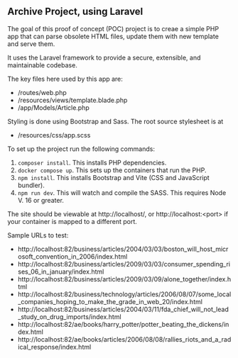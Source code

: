 ## Archive Project, using Laravel

The goal of this proof of concept (POC) project is to creae a simple PHP app that can parse obsolete HTML files, update them with new template and serve them.

It uses the Laravel framework to provide a secure, extensible, and maintainable codebase.

The key files here used by this app are:

- /routes/web.php
- /resources/views/template.blade.php
- /app/Models/Article.php

Styling is done using Bootstrap and Sass. The root source stylesheet is at

- /resources/css/app.scss

To set up the project run the following commands:

1. `composer install`. This installs PHP dependencies.
2. `docker compose up`. This sets up the containers that run the PHP. 
3. `npm install`. This installs Bootstrap and Vite (CSS and JavaScript bundler).
4. `npm run dev`. This will watch and compile the SASS. This requires Node V. 16 or greater.

The site should be viewable at http://localhost/, or http://localhost:&lt;port> if your container is mapped to a different port.

Sample URLs to test:

- http://localhost:82/business/articles/2004/03/03/boston_will_host_microsoft_convention_in_2006/index.html
- http://localhost:82/business/articles/2009/03/03/consumer_spending_rises_06_in_january/index.html 
- http://localhost:82/business/articles/2009/03/09/alone_together/index.html
- http://localhost:82/business/technology/articles/2006/08/07/some_local_companies_hoping_to_make_the_grade_in_web_20/index.html
- http://localhost:82/business/articles/2004/03/11/fda_chief_will_not_lead_study_on_drug_imports/index.html
- http://localhost:82/ae/books/harry_potter/potter_beating_the_dickens/index.html
- http://localhost:82/ae/books/articles/2006/08/08/rallies_riots_and_a_radical_response/index.html
  
